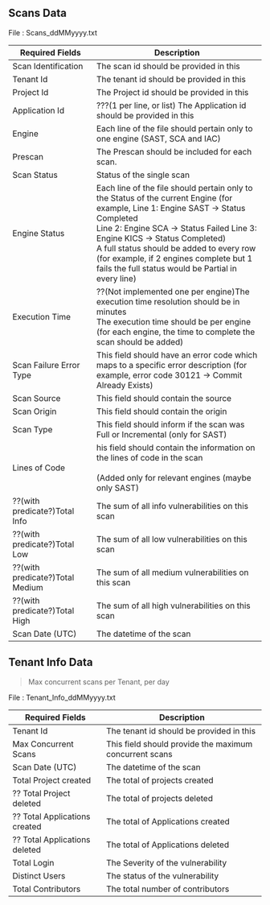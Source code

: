 ## Scans Data

File : Scans_ddMMyyyy.txt

| Required Fields         | Description  |
| ----------------------- | ------------------------------------------------------------------------------------------------------------------------------------------------------------------------------------------------------------------------------------------------------------------------------------------------------------------------------------------------------------------------- |
| Scan Identification     | The scan id should be provided in this   |
| Tenant Id              | The tenant id should be provided in this  |
| Project Id              | The Project id should be provided in this  |
| Application Id          | ???(1 per line, or list) The Application id should be provided in this  |
| Engine                  | Each line of the file should pertain only to one engine (SAST, SCA and IAC)|
| Prescan                 | The Prescan should be included for each scan.|
| Scan Status | Status of the single scan|
| Engine Status                  | Each line of the file should pertain only to the Status of the current Engine (for example, Line 1: Engine SAST → Status Completed<br>Line 2: Engine SCA → Status Failed            Line 3: Engine KICS → Status Completed)<br>A full status should be added to every row (for example, if 2 engines complete but 1 fails the full status would be Partial in every line) |
| Execution Time          | ??(Not implemented one per engine)The execution time resolution should be in minutes<br>The execution time should be per engine (for each engine, the time to complete the scan should be added) |
| Scan Failure Error Type | This field should have an error code which maps to a specific error description (for example,  error code 30121 → Commit Already Exists)|
| Scan Source             | This field should contain the source |
| Scan Origin             | This field should contain the origin |
| Scan Type               | This field should inform if the scan was Full or Incremental (only for SAST)  |
| Lines of Code           | his field should contain the information on the lines of code in the scan<br><br>(Added only for relevant engines (maybe only SAST) |
| ??(with predicate?)Total Info    | The sum of all info vulnerabilities on this scan   |
| ??(with predicate?)Total Low    | The sum of all low vulnerabilities on this scan   |
| ??(with predicate?)Total Medium    | The sum of all medium vulnerabilities on this scan   |
| ??(with predicate?)Total High    | The sum of all high vulnerabilities on this scan   |
| Scan Date (UTC)    | The datetime of the scan   |


## Tenant Info Data

> Max concurrent scans per Tenant, per day

File : Tenant_Info_ddMMyyyy.txt

| Required Fields         | Description         |  
| --------------- | -------------------------------------------- |
| Tenant Id              | The tenant id should be provided in this  |
| Max Concurrent Scans    | This field should provide the maximum concurrent scans   |
| Scan Date (UTC)    | The datetime of the scan   |
| Total Project created | The total of projects created |
| ?? Total Project deleted | The total of projects deleted |
| ?? Total Applications created | The total of Applications created |
| ?? Total Applications deleted | The total of Applications deleted |
| Total Login         | The Severity of the vulnerability            |
| Distinct Users         | The status of the vulnerability              |
| Total Contributors | The total number of contributors |


